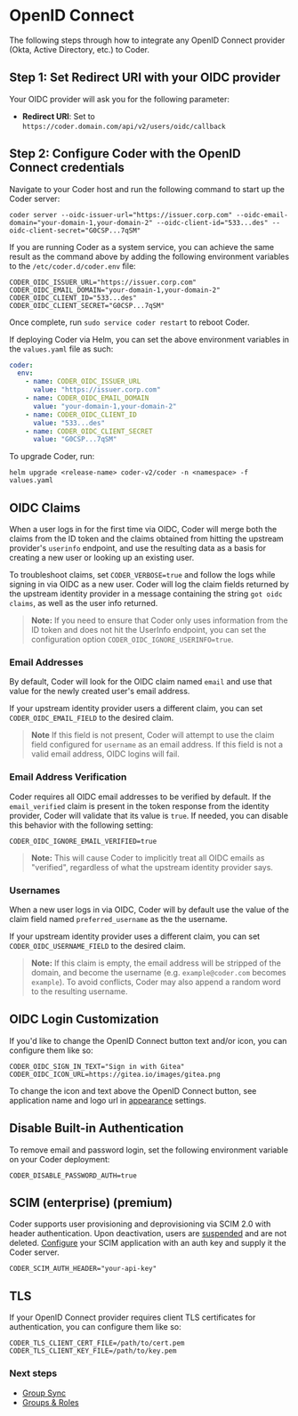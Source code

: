 # OpenID Connect

The following steps through how to integrate any OpenID Connect provider (Okta,
Active Directory, etc.) to Coder.

## Step 1: Set Redirect URI with your OIDC provider

Your OIDC provider will ask you for the following parameter:

- **Redirect URI**: Set to `https://coder.domain.com/api/v2/users/oidc/callback`

## Step 2: Configure Coder with the OpenID Connect credentials

Navigate to your Coder host and run the following command to start up the Coder
server:

```shell
coder server --oidc-issuer-url="https://issuer.corp.com" --oidc-email-domain="your-domain-1,your-domain-2" --oidc-client-id="533...des" --oidc-client-secret="G0CSP...7qSM"
```

If you are running Coder as a system service, you can achieve the same result as
the command above by adding the following environment variables to the
`/etc/coder.d/coder.env` file:

```env
CODER_OIDC_ISSUER_URL="https://issuer.corp.com"
CODER_OIDC_EMAIL_DOMAIN="your-domain-1,your-domain-2"
CODER_OIDC_CLIENT_ID="533...des"
CODER_OIDC_CLIENT_SECRET="G0CSP...7qSM"
```

Once complete, run `sudo service coder restart` to reboot Coder.

If deploying Coder via Helm, you can set the above environment variables in the
`values.yaml` file as such:

```yaml
coder:
  env:
    - name: CODER_OIDC_ISSUER_URL
      value: "https://issuer.corp.com"
    - name: CODER_OIDC_EMAIL_DOMAIN
      value: "your-domain-1,your-domain-2"
    - name: CODER_OIDC_CLIENT_ID
      value: "533...des"
    - name: CODER_OIDC_CLIENT_SECRET
      value: "G0CSP...7qSM"
```

To upgrade Coder, run:

```shell
helm upgrade <release-name> coder-v2/coder -n <namespace> -f values.yaml
```

## OIDC Claims

When a user logs in for the first time via OIDC, Coder will merge both the
claims from the ID token and the claims obtained from hitting the upstream
provider's `userinfo` endpoint, and use the resulting data as a basis for
creating a new user or looking up an existing user.

To troubleshoot claims, set `CODER_VERBOSE=true` and follow the logs while
signing in via OIDC as a new user. Coder will log the claim fields returned by
the upstream identity provider in a message containing the string
`got oidc claims`, as well as the user info returned.

> **Note:** If you need to ensure that Coder only uses information from the ID
> token and does not hit the UserInfo endpoint, you can set the configuration
> option `CODER_OIDC_IGNORE_USERINFO=true`.

### Email Addresses

By default, Coder will look for the OIDC claim named `email` and use that value
for the newly created user's email address.

If your upstream identity provider users a different claim, you can set
`CODER_OIDC_EMAIL_FIELD` to the desired claim.

> **Note** If this field is not present, Coder will attempt to use the claim
> field configured for `username` as an email address. If this field is not a
> valid email address, OIDC logins will fail.

### Email Address Verification

Coder requires all OIDC email addresses to be verified by default. If the
`email_verified` claim is present in the token response from the identity
provider, Coder will validate that its value is `true`. If needed, you can
disable this behavior with the following setting:

```env
CODER_OIDC_IGNORE_EMAIL_VERIFIED=true
```

> **Note:** This will cause Coder to implicitly treat all OIDC emails as
> "verified", regardless of what the upstream identity provider says.

### Usernames

When a new user logs in via OIDC, Coder will by default use the value of the
claim field named `preferred_username` as the the username.

If your upstream identity provider uses a different claim, you can set
`CODER_OIDC_USERNAME_FIELD` to the desired claim.

> **Note:** If this claim is empty, the email address will be stripped of the
> domain, and become the username (e.g. `example@coder.com` becomes `example`).
> To avoid conflicts, Coder may also append a random word to the resulting
> username.

## OIDC Login Customization

If you'd like to change the OpenID Connect button text and/or icon, you can
configure them like so:

```env
CODER_OIDC_SIGN_IN_TEXT="Sign in with Gitea"
CODER_OIDC_ICON_URL=https://gitea.io/images/gitea.png
```

To change the icon and text above the OpenID Connect button, see application
name and logo url in [appearance](./appearance.md) settings.

## Disable Built-in Authentication

To remove email and password login, set the following environment variable on
your Coder deployment:

```env
CODER_DISABLE_PASSWORD_AUTH=true
```

## SCIM (enterprise) (premium)

Coder supports user provisioning and deprovisioning via SCIM 2.0 with header
authentication. Upon deactivation, users are
[suspended](./users.md#suspend-a-user) and are not deleted.
[Configure](./configure.md) your SCIM application with an auth key and supply it
the Coder server.

```env
CODER_SCIM_AUTH_HEADER="your-api-key"
```

## TLS

If your OpenID Connect provider requires client TLS certificates for
authentication, you can configure them like so:

```env
CODER_TLS_CLIENT_CERT_FILE=/path/to/cert.pem
CODER_TLS_CLIENT_KEY_FILE=/path/to/key.pem
```

### Next steps

- [Group Sync](./group-sync.md)
- [Groups & Roles](./groups-roles.md)
